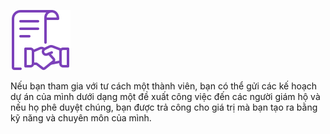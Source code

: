 ![Worker-Proposal](/assets/why-join/worker-proposal.svg)

Nếu bạn tham gia với tư cách một thành viên, bạn có thể gửi các kế hoạch dự án của mình dưới dạng một đề xuất công việc đến các người giám hộ và nếu họ phê duyệt chúng, bạn được trả công cho giá trị mà bạn tạo ra bằng kỹ năng và chuyên môn của mình.
